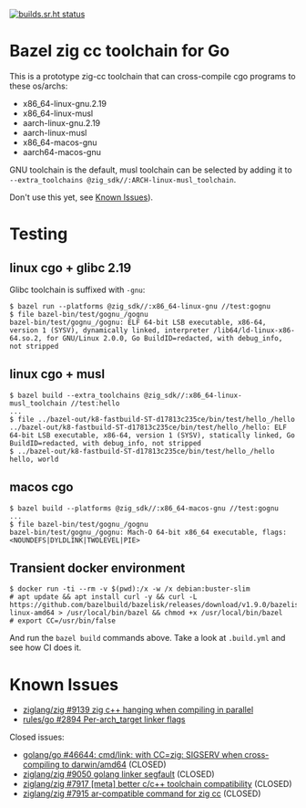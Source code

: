 [![builds.sr.ht status](https://builds.sr.ht/~motiejus/bazel-zig-cc.svg)](https://builds.sr.ht/~motiejus/bazel-zig-cc)

# Bazel zig cc toolchain for Go

This is a prototype zig-cc toolchain that can cross-compile cgo programs to these os/archs:

- x86_64-linux-gnu.2.19
- x86_64-linux-musl
- aarch-linux-gnu.2.19
- aarch-linux-musl
- x86_64-macos-gnu
- aarch64-macos-gnu

GNU toolchain is the default, musl toolchain can be selected by adding it to
`--extra_toolchains @zig_sdk//:ARCH-linux-musl_toolchain`.

Don't use this yet, see [Known Issues](#known-issues)).

# Testing

## linux cgo + glibc 2.19

Glibc toolchain is suffixed with `-gnu`:

```
$ bazel run --platforms @zig_sdk//:x86_64-linux-gnu //test:gognu
$ file bazel-bin/test/gognu_/gognu
bazel-bin/test/gognu_/gognu: ELF 64-bit LSB executable, x86-64, version 1 (SYSV), dynamically linked, interpreter /lib64/ld-linux-x86-64.so.2, for GNU/Linux 2.0.0, Go BuildID=redacted, with debug_info, not stripped
```

## linux cgo + musl

```
$ bazel build --extra_toolchains @zig_sdk//:x86_64-linux-musl_toolchain //test:hello
...
$ file ../bazel-out/k8-fastbuild-ST-d17813c235ce/bin/test/hello_/hello
../bazel-out/k8-fastbuild-ST-d17813c235ce/bin/test/hello_/hello: ELF 64-bit LSB executable, x86-64, version 1 (SYSV), statically linked, Go BuildID=redacted, with debug_info, not stripped
$ ../bazel-out/k8-fastbuild-ST-d17813c235ce/bin/test/hello_/hello
hello, world
```

## macos cgo

```
$ bazel build --platforms @zig_sdk//:x86_64-macos-gnu //test:gognu
...
$ file bazel-bin/test/gognu_/gognu
bazel-bin/test/gognu_/gognu: Mach-O 64-bit x86_64 executable, flags:<NOUNDEFS|DYLDLINK|TWOLEVEL|PIE>
```

## Transient docker environment

```
$ docker run -ti --rm -v $(pwd):/x -w /x debian:buster-slim
# apt update && apt install curl -y && curl -L https://github.com/bazelbuild/bazelisk/releases/download/v1.9.0/bazelisk-linux-amd64 > /usr/local/bin/bazel && chmod +x /usr/local/bin/bazel
# export CC=/usr/bin/false
```

And run the `bazel build` commands above. Take a look at `.build.yml` and see
how CI does it.

# Known Issues

- [ziglang/zig #9139 zig c++ hanging when compiling in parallel](https://github.com/ziglang/zig/issues/9139)
- [rules/go #2894 Per-arch_target linker flags](https://github.com/bazelbuild/rules_go/issues/2894)

Closed issues:

- [golang/go #46644: cmd/link: with CC=zig: SIGSERV when cross-compiling to darwin/amd64](https://github.com/golang/go/issues/46644) (CLOSED)
- [ziglang/zig #9050 golang linker segfault](https://github.com/ziglang/zig/issues/9050) (CLOSED)
- [ziglang/zig #7917 [meta] better c/c++ toolchain compatibility](https://github.com/ziglang/zig/issues/7917) (CLOSED)
- [ziglang/zig #7915 ar-compatible command for zig cc](https://github.com/ziglang/zig/issues/7915) (CLOSED)
